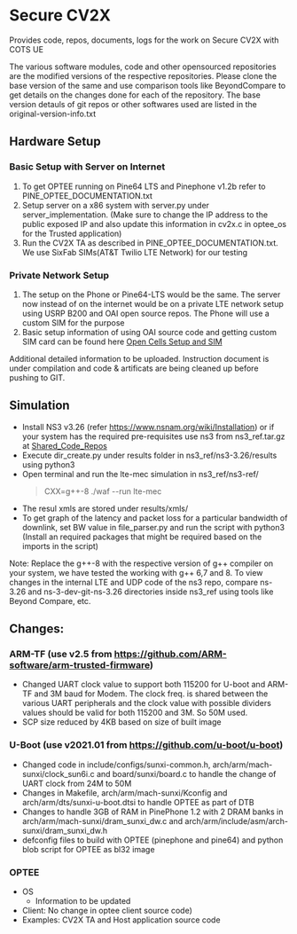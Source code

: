 # Secure CV2X
Provides code, repos, documents, logs for the work on Secure CV2X with COTS UE

The various software modules, code and other opensourced repositories are the modified versions of the respective repositories. Please clone the base version of the same and use comparison tools like BeyondCompare to get details on the changes done for each of the repository. The base version detauls of git repos or other softwares used are listed in the original-version-info.txt

## Hardware Setup

### Basic Setup with Server on Internet
1. To get OPTEE running on Pine64 LTS and Pinephone v1.2b refer to PINE_OPTEE_DOCUMENTATION.txt
2. Setup server on a x86 system with server.py under server_implementation. (Make sure to change the IP address to the public exposed IP and also update this information in cv2x.c in optee_os for the Trusted application)
3. Run the CV2X TA as described in PINE_OPTEE_DOCUMENTATION.txt. We use SixFab SIMs(AT&T Twilio LTE Network) for our testing

### Private Network Setup
1. The setup on the Phone or Pine64-LTS would be the same. The server now instead of on the internet would be on a private LTE network setup using USRP B200 and OAI open source repos. The Phone will use a custom SIM for the purpose
2. Basic setup information of using OAI source code and getting custom SIM card can be found here [Open Cells Setup and SIM](https://open-cells.com/index.php/2019/09/22/all-in-one-openairinterface/)

Additional detailed information to be uploaded. Instruction document is under compilation and code & artificats are being cleaned up before pushing to GIT.


## Simulation

- Install NS3 v3.26 (refer https://www.nsnam.org/wiki/Installation) or if your system has the required pre-requisites use ns3 from ns3_ref.tar.gz at [Shared_Code_Repos](https://drive.google.com/drive/folders/1X_CWSf_n6cSoHf7syK6s91MTEmlCzaOg?usp=sharing)
- Execute dir_create.py under results folder in ns3_ref/ns3-3.26/results using python3
- Open terminal and run the lte-mec simulation in ns3_ref/ns3-ref/
  > CXX=g++-8 ./waf --run lte-mec
- The resul xmls are stored under results/xmls/<BW>
- To get graph of the latency and packet loss for a particular bandwidth of downlink, set BW value in file_parser.py and run the script with python3 (Install an required packages that might be required based on the imports in the script)

Note: Replace the g++-8 with the respective version of g++ compiler on your system, we have tested the working with g++ 6,7 and 8. To view changes in the internal LTE and UDP code of the ns3 repo, compare ns-3.26 and ns-3-dev-git-ns-3.26 directories inside ns3_ref using tools like Beyond Compare, etc.


## Changes:

### ARM-TF (use v2.5 from https://github.com/ARM-software/arm-trusted-firmware)
- Changed UART clock value to support both 115200 for U-boot and ARM-TF and 3M baud for Modem. The clock freq. is shared between the various UART peripherals and the clock value with possible dividers values should be valid for both 115200 and 3M. So 50M used.
- SCP size reduced by 4KB based on size of built image

### U-Boot (use v2021.01 from https://github.com/u-boot/u-boot)
- Changed code in include/configs/sunxi-common.h, arch/arm/mach-sunxi/clock_sun6i.c and board/sunxi/board.c to handle the change of UART clock from 24M to 50M
- Changes in Makefile, arch/arm/mach-sunxi/Kconfig and arch/arm/dts/sunxi-u-boot.dtsi to handle OPTEE as part of DTB 
- Changes to handle 3GB of RAM in PinePhone 1.2 with 2 DRAM banks in arch/arm/mach-sunxi/dram_sunxi_dw.c and arch/arm/include/asm/arch-sunxi/dram_sunxi_dw.h
- defconfig files to build with OPTEE (pinephone and pine64) and python blob script for OPTEE as bl32 image

### OPTEE 
- OS
  - Information to be updated
- Client: No change in optee client source code)
- Examples: CV2X TA and Host application source code

